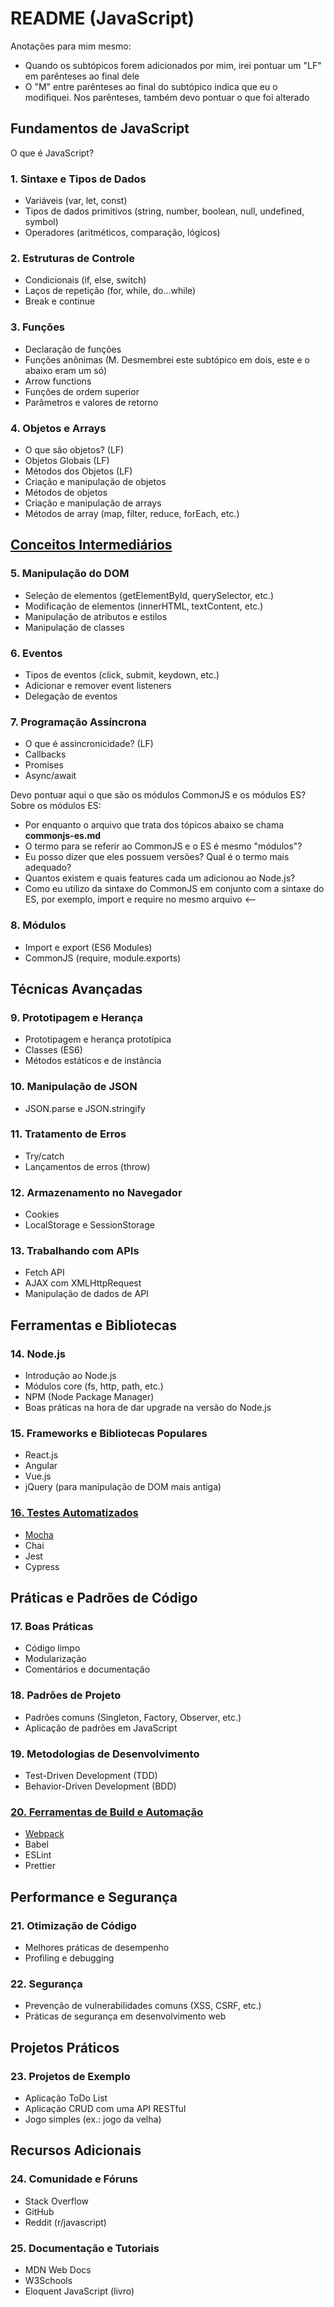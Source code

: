 # README (JavaScript)

Anotações para mim mesmo:

- Quando os subtópicos forem adicionados por mim, irei pontuar um "LF" em parênteses ao final dele
- O "M" entre parênteses ao final do subtópico indica que eu o modifiquei. Nos parênteses, também devo pontuar o que foi alterado

## Fundamentos de JavaScript

O que é JavaScript?

### 1. Sintaxe e Tipos de Dados

- Variáveis (var, let, const)
- Tipos de dados primitivos (string, number, boolean, null, undefined, symbol)
- Operadores (aritméticos, comparação, lógicos)

### 2. Estruturas de Controle

- Condicionais (if, else, switch)
- Laços de repetição (for, while, do...while)
- Break e continue

### 3. Funções

- Declaração de funções
- Funções anônimas (M. Desmembrei este subtópico em dois, este e o abaixo eram um só)
- Arrow functions
- Funções de ordem superior
- Parâmetros e valores de retorno

### 4. Objetos e Arrays

- O que são objetos? (LF)
- Objetos Globais (LF)
- Métodos dos Objetos (LF)
- Criação e manipulação de objetos
- Métodos de objetos
- Criação e manipulação de arrays
- Métodos de array (map, filter, reduce, forEach, etc.)

## [Conceitos Intermediários](./conceitos-intermediarios/)

### 5. Manipulação do DOM

- Seleção de elementos (getElementById, querySelector, etc.)
- Modificação de elementos (innerHTML, textContent, etc.)
- Manipulação de atributos e estilos
- Manipulação de classes

### 6. Eventos

- Tipos de eventos (click, submit, keydown, etc.)
- Adicionar e remover event listeners
- Delegação de eventos

### 7. Programação Assíncrona

- O que é assincronicidade? (LF)
- Callbacks
- Promises
- Async/await

Devo pontuar aqui o que são os módulos CommonJS e os módulos ES? Sobre os módulos ES:

- Por enquanto o arquivo que trata dos tópicos abaixo se chama **commonjs-es.md**
- O termo para se referir ao CommonJS e o ES é mesmo "módulos"?
- Eu posso dizer que eles possuem versões? Qual é o termo mais adequado?
- Quantos existem e quais features cada um adicionou ao Node.js?
- Como eu utilizo da sintaxe do CommonJS em conjunto com a sintaxe do ES, por exemplo, import e require no mesmo arquivo <--

### 8. Módulos

- Import e export (ES6 Modules)
- CommonJS (require, module.exports)

## Técnicas Avançadas

### 9. Prototipagem e Herança

- Prototipagem e herança prototípica
- Classes (ES6)
- Métodos estáticos e de instância

### 10. Manipulação de JSON

- JSON.parse e JSON.stringify

### 11. Tratamento de Erros

- Try/catch
- Lançamentos de erros (throw)

### 12. Armazenamento no Navegador

- Cookies
- LocalStorage e SessionStorage

### 13. Trabalhando com APIs

- Fetch API
- AJAX com XMLHttpRequest
- Manipulação de dados de API

## Ferramentas e Bibliotecas

### 14. Node.js

- Introdução ao Node.js
- Módulos core (fs, http, path, etc.)
- NPM (Node Package Manager)
- Boas práticas na hora de dar upgrade na versão do Node.js

### 15. Frameworks e Bibliotecas Populares

- React.js
- Angular
- Vue.js
- jQuery (para manipulação de DOM mais antiga)

### [16. Testes Automatizados](./testes-automatizados/)

- [Mocha](./testes-automatizados/Mocha.md)
- Chai
- Jest
- Cypress

## Práticas e Padrões de Código

### 17. Boas Práticas

- Código limpo
- Modularização
- Comentários e documentação

### 18. Padrões de Projeto

- Padrões comuns (Singleton, Factory, Observer, etc.)
- Aplicação de padrões em JavaScript

### 19. Metodologias de Desenvolvimento

- Test-Driven Development (TDD)
- Behavior-Driven Development (BDD)

### [20. Ferramentas de Build e Automação](./ferramentas-build-automacao/)

- [Webpack](./ferramentas-build-automacao/Webpack.md)
- Babel
- ESLint
- Prettier

## Performance e Segurança

### 21. Otimização de Código

- Melhores práticas de desempenho
- Profiling e debugging

### 22. Segurança

- Prevenção de vulnerabilidades comuns (XSS, CSRF, etc.)
- Práticas de segurança em desenvolvimento web

## Projetos Práticos

### 23. Projetos de Exemplo

- Aplicação ToDo List
- Aplicação CRUD com uma API RESTful
- Jogo simples (ex.: jogo da velha)

## Recursos Adicionais

### 24. Comunidade e Fóruns

- Stack Overflow
- GitHub
- Reddit (r/javascript)

### 25. Documentação e Tutoriais

- MDN Web Docs
- W3Schools
- Eloquent JavaScript (livro)